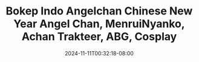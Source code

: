 --- 
title: "Bokep Indo Angelchan Chinese New Year  Angel Chan, MenruiNyanko, Achan  Trakteer, ABG, Cosplay"
description: "video bokep Bokep Indo Angelchan Chinese New Year  Angel Chan, MenruiNyanko, Achan  Trakteer, ABG, Cosplay doodstream full vidio terbaru"
date: 2024-11-11T00:32:18-08:00
file_code: "6kqwqaa46fmx"
draft: false
cover: "kzytc8t1jsmbo0xa.jpg"
tags: ["Bokep", "Indo", "Angelchan", "Chinese", "New", "Year", "Angel", "Achan", "Cosplay", "bokep-indo", "bokep-viral", "bokep-ig"]
length: 63
fld_id: "1391166"
foldername: ".KoleksiAngelChan59Video"
categories: [".KoleksiAngelChan59Video"]
views: 43
---